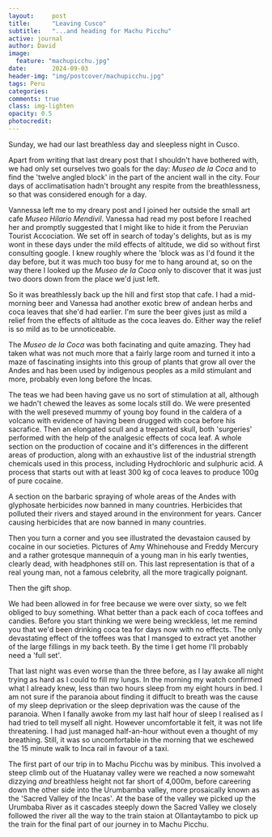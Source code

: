 ```yaml
---
layout:     post
title:      "Leaving Cusco"
subtitle:   "...and heading for Machu Picchu"
active: journal
author: David
image:
  feature: "machupicchu.jpg"
date:       2024-09-03
header-img: "img/postcover/machupicchu.jpg"
tags: Peru 
categories: 
comments: true
class: img-lighten 
opacity: 0.5
photocredit:
---
```


Sunday, we had our last breathless day and sleepless night in Cusco. 

Apart from writing that last dreary post that I shouldn't have bothered with, we had only set ourselves two goals for the day: *Museo de la Coca* and to find the 'twelve angled block' in the part of the ancient wall in the city. Four days of acclimatisation hadn't brought any respite from the breathlessness, so that was considered enough for a day.

Vannessa left me to my dreary post and I joined her outside the small art cafe *Museo Hilario Mendivil*. Vanessa had read my post before I reached her and promptly suggested that I might like to hide it from the Peruvian Tourist Accociation. We set off in search of today's delights, but as is my wont in these days under the mild effects of altitude, we did so without first consulting google. I knew roughly where the 'block was as I'd found it the day before, but it was much too busy for me to hang around at, so on the way there I looked up the *Museo de la Coca* only to discover that it was just two doors down from the place we'd just left.

So it was breathlessly back up the hill and first stop that cafe. I had a mid-morning beer and Vanessa had another exotic brew of andean herbs and coca leaves that she'd had earlier. I'm sure the beer gives just as mild a relief from the effects of altitude as the coca leaves do. Either way the relief is so mild as to be unnoticeable.

The *Museo de la Coca* was both facinating and quite amazing. They had taken what was not much more that a fairly large room and turned it into a maze of fascinating insights into this group  of plants that grow all over the Andes and has been used by indigenous peoples as a mild stimulant and more, probably even long before the Incas.

The teas we had been having gave us no sort of stimulation at all, although we hadn't chewed the leaves as some locals still do. We were presented with the well preseved mummy of young boy found in the caldera of a volcano with evidence of having been drugged with coca before his sacrafice. Then an elongated scull and a trepanted skull, both 'surgeries' performed with the help of the analgesic effects of coca leaf. A whole section on the production of cocaine and it's differences in the different areas of production, along with an exhaustive list of the industrial strength chemicals used in this process, including Hydrochloric and sulphuric acid. A process that starts out with at least 300 kg of coca leaves to produce 100g of pure cocaine.

A section on the barbaric spraying of whole areas of the Andes with glyphosate herbicides now banned in many countries. Herbicides that polluted their rivers and stayed around in the environment for years. Cancer causing herbicides that are now banned in many countries.

Then you turn a corner and you see illustrated the devastaion caused by cocaine in our societies. Pictures of Amy Whinehouse and Freddy Mercury and a rather grotesque mannequin of a young man in his early twenties, clearly dead, with headphones still on. This last representation is that of a real young man, not a famous celebrity, all the more tragically poignant.

Then the gift shop.

We had been allowed in for free because we were over sixty, so we felt obliged to buy something. What better than a pack each of coca toffees and candies. Before you start thinking we were being wreckless, let me remind you that we'd been drinking coca tea for days now with no effects. The only devastating effect of the toffees was that I mansged to extract yet another of the large fillings in my back teeth. By the time I get home I'll probably need a 'full set'.

That last night was even worse than the three before, as I lay awake all night trying as hard as I could to fill my lungs. In the morning my watch confirmed what I already knew, less than two hours sleep from my eight hours in bed. I am not sure if the paranoia about finding it diffuclt to breath was the cause of my sleep deprivation or the sleep deprivation was the cause of the paranoia. When I fanally awoke from my last half hour of sleep I realised as I had tried to tell myself all night. However uncomfortable it felt, it was not life threatening. I had just managed half-an-hour without even a thought of my breathing. Still, it was so uncomfortable in the morning that we eschewed the 15 minute walk to Inca rail in favour of a taxi.

The first part of our trip in to Machu Picchu was by minibus. This involved a steep climb out of the Huatanay valley were we reached a now somewaht dizzying *and* breathless height not far short of 4,000m, before careering down the other side into the Urumbamba valley, more prosaically known as the 'Sacred Valley of the Incas'. At the base of the valley we picked up the Urumbaba River as it cascades steeply down the Sacred Valley we closely followed the river all the way to the train staion at Ollantaytambo to pick up the train for the final part of our journey in to Machu Picchu.












